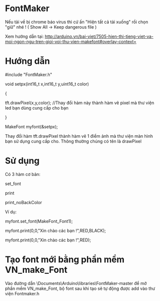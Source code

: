 # FontMaker
Nếu tải về bị chrome báo virus thì cứ ấn "Hiện tất cả tải xuống" rồi chọn "giữ" nhé !
( Show All -> Keep dangerous file )

Xem hướng dẫn tại:
http://arduino.vn/bai-viet/7505-hien-thi-tieng-viet-va-moi-ngon-ngu-tren-gioi-voi-thu-vien-makefont#overlay-context=

# Hướng dẫn
#include "FontMaker.h"

void setpx(int16_t x,int16_t y,uint16_t color)

{

   tft.drawPixel(x,y,color); //Thay đổi hàm này thành hàm vẽ pixel mà thư viện led bạn dùng cung cấp cho bạn
   
}

MakeFont myfont(&setpx);

Thay đổi hàm tft.drawPixel thành hàm vẽ 1 điểm ảnh mà thư viện màn hình bạn sử dụng cung cấp cho. Thông thường chúng có tên là drawPixel

# Sử dụng
 Có 3 hàm cơ bản:

 set_font

 print
 
 print_noBackColor
 
 Ví dụ:
 
 myfont.set_font(MakeFont_Font1);
 
 myfont.print(0,0,"Xin chào các bạn !",RED,BLACK);
 
 myfont.print(0,0,"Xin chào các bạn !",RED);

# Tạo font mới bằng phần mềm VN_make_Font
Vào đường dẫn \Documents\Arduino\libraries\FontMaker-master để mở phần mềm VN_make_Font, bộ font sau khi tạo sẽ tự động được add vào thư viện Fontmaker.h
